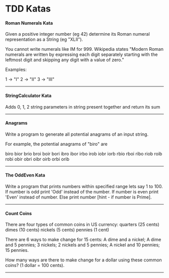TDD Katas
===================

#### Roman Numerals Kata

  Given a positive integer number (eg 42) determine
  its Roman numeral representation as a String (eg "XLII").
  
  You cannot write numerals like IM for 999.
  Wikipedia states "Modern Roman numerals are written by
  expressing each digit separately starting with the
  leftmost digit and skipping any digit with a value of zero."
  
  Examples:
  
   1 -> "I"
   2 -> "II" 
   3 -> "III" 

---

#### StringCalculator Kata

Adds 0, 1, 2 string parameters in string present together and return its sum

---

#### Anagrams

Write a program to generate all potential 
anagrams of an input string.

For example, the potential anagrams of "biro" are

biro bior brio broi boir bori
ibro ibor irbo irob iobr iorb
rbio rboi ribo riob roib robi
obir obri oibr oirb orbi orib

---

#### The OddEven Kata
Write a program that prints numbers within specified range lets say 1 to 100.
If number is odd print 'Odd' instead of the number.
If number is even print 'Even' instead of number.
Else print number [hint - if number is Prime].

---

#### Count Coins
There are four types of common coins in US currency:
    quarters (25 cents)
    dimes (10 cents)
    nickels (5 cents)
    pennies (1 cent)

There are 6 ways to make change for 15 cents:
    A dime and a nickel;
    A dime and 5 pennies;
    3 nickels;
    2 nickels and 5 pennies;
    A nickel and 10 pennies;
    15 pennies.

How many ways are there to make change for a dollar
using these common coins? (1 dollar = 100 cents).

---